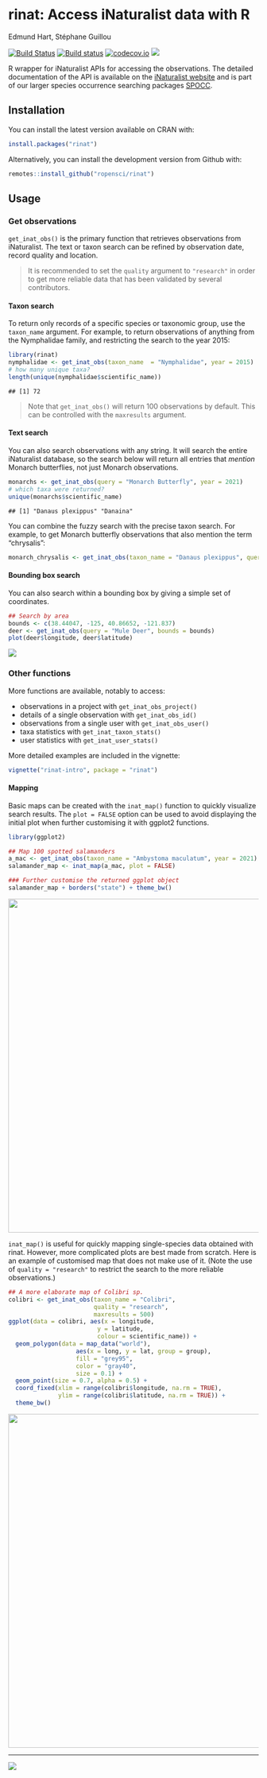 rinat: Access iNaturalist data with R
================
Edmund Hart, Stéphane Guillou

[![Build
Status](https://api.travis-ci.org/ropensci/rinat.png)](https://travis-ci.org/ropensci/rinat)
[![Build
status](https://ci.appveyor.com/api/projects/status/gv7s9um107bep4na/branch/master)](https://ci.appveyor.com/project/sckott/rinat/branch/master)
[![codecov.io](https://codecov.io/github/ropensci/rinat/coverage.svg?branch=master)](https://codecov.io/github/ropensci/rinat?branch=master)
[![](https://cranlogs.r-pkg.org/badges/rinat)](https://CRAN.R-project.org/package=rinat)

R wrapper for iNaturalist APIs for accessing the observations. The
detailed documentation of the API is available on the [iNaturalist
website](https://www.inaturalist.org/pages/api+reference) and is part of
our larger species occurrence searching packages
[SPOCC](https://github.com/ropensci/spocc).

## Installation

You can install the latest version available on CRAN with:

``` r
install.packages("rinat")
```

Alternatively, you can install the development version from Github with:

``` r
remotes::install_github("ropensci/rinat")
```

## Usage

### Get observations

`get_inat_obs()` is the primary function that retrieves observations
from iNaturalist. The text or taxon search can be refined by observation
date, record quality and location.

> It is recommended to set the `quality` argument to `"research"` in
> order to get more reliable data that has been validated by several
> contributors.

#### Taxon search

To return only records of a specific species or taxonomic group, use the
`taxon_name` argument. For example, to return observations of anything
from the Nymphalidae family, and restricting the search to the year
2015:

``` r
library(rinat)
nymphalidae <- get_inat_obs(taxon_name  = "Nymphalidae", year = 2015)
# how many unique taxa?
length(unique(nymphalidae$scientific_name))
```

    ## [1] 72

> Note that `get_inat_obs()` will return 100 observations by default.
> This can be controlled with the `maxresults` argument.

#### Text search

You can also search observations with any string. It will search the
entire iNaturalist database, so the search below will return all entries
that *mention* Monarch butterflies, not just Monarch observations.

``` r
monarchs <- get_inat_obs(query = "Monarch Butterfly", year = 2021)
# which taxa were returned?
unique(monarchs$scientific_name)
```

    ## [1] "Danaus plexippus" "Danaina"

You can combine the fuzzy search with the precise taxon search. For
example, to get Monarch butterfly observations that also mention the
term “chrysalis”:

``` r
monarch_chrysalis <- get_inat_obs(taxon_name = "Danaus plexippus", query = "chrysalis")
```

#### Bounding box search

You can also search within a bounding box by giving a simple set of
coordinates.

``` r
## Search by area
bounds <- c(38.44047, -125, 40.86652, -121.837)
deer <- get_inat_obs(query = "Mule Deer", bounds = bounds)
plot(deer$longitude, deer$latitude)
```

![](README_files/figure-gfm/unnamed-chunk-6-1.png)<!-- -->

### Other functions

More functions are available, notably to access:

-   observations in a project with `get_inat_obs_project()`
-   details of a single observation with `get_inat_obs_id()`
-   observations from a single user with `get_inat_obs_user()`
-   taxa statistics with `get_inat_taxon_stats()`
-   user statistics with `get_inat_user_stats()`

More detailed examples are included in the vignette:

``` r
vignette("rinat-intro", package = "rinat")
```

#### Mapping

Basic maps can be created with the `inat_map()` function to quickly
visualize search results. The `plot = FALSE` option can be used to avoid
displaying the initial plot when further customising it with ggplot2
functions.

``` r
library(ggplot2)

## Map 100 spotted salamanders
a_mac <- get_inat_obs(taxon_name = "Ambystoma maculatum", year = 2021)
salamander_map <- inat_map(a_mac, plot = FALSE)

### Further customise the returned ggplot object
salamander_map + borders("state") + theme_bw()
```

<img src="README_files/figure-gfm/unnamed-chunk-8-1.png" width="672" />

`inat_map()` is useful for quickly mapping single-species data obtained
with rinat. However, more complicated plots are best made from scratch.
Here is an example of customised map that does not make use of it. (Note
the use of `quality = "research"` to restrict the search to the more
reliable observations.)

``` r
## A more elaborate map of Colibri sp.
colibri <- get_inat_obs(taxon_name = "Colibri",
                        quality = "research",
                        maxresults = 500)
ggplot(data = colibri, aes(x = longitude,
                         y = latitude,
                         colour = scientific_name)) +
  geom_polygon(data = map_data("world"),
                   aes(x = long, y = lat, group = group),
                   fill = "grey95",
                   color = "gray40",
                   size = 0.1) +
  geom_point(size = 0.7, alpha = 0.5) +
  coord_fixed(xlim = range(colibri$longitude, na.rm = TRUE),
              ylim = range(colibri$latitude, na.rm = TRUE)) +
  theme_bw()
```

<img src="README_files/figure-gfm/unnamed-chunk-9-1.png" width="672" />

------------------------------------------------------------------------

[![](http://ropensci.org/public_images/github_footer.png)](https://ropensci.org/)
